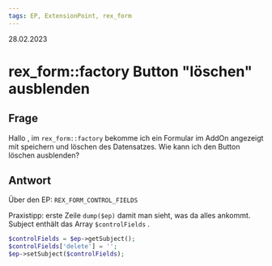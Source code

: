 ```yaml
---
tags: EP, ExtensionPoint, rex_form
---
```


28.02.2023

# rex_form::factory Button "löschen" ausblenden


## Frage

Hallo ,  im
```rex_form::factory```
bekomme ich ein Formular im AddOn angezeigt mit speichern und löschen des Datensatzes. Wie kann ich den Button löschen ausblenden?

## Antwort

Über den EP: 
`REX_FORM_CONTROL_FIELDS`

Praxistipp: erste Zeile `dump($ep)`  damit man sieht, was da alles ankommt.
Subject enthält das Array `$controlFields` . 

```php
$controlFields = $ep->getSubject();
$controlFields['delete'] = '';
$ep->setSubject($controlFields);
```
